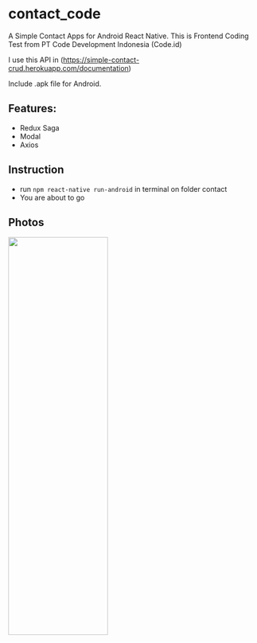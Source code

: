 # contact_code

A Simple Contact Apps for Android React Native.
This is Frontend Coding Test from PT Code Development Indonesia (Code.id)

I use this API in (https://simple-contact-crud.herokuapp.com/documentation)

Include .apk file for Android.

## Features:

  * Redux Saga
  * Modal
  * Axios

## Instruction

  * run ```npm react-native run-android``` in terminal on folder contact
  * You are about to go

## Photos

<img src="https://1.bp.blogspot.com/-Kq_CBWeh1nc/YEmVDUujncI/AAAAAAAABis/G5B3pLPgqAEy2bBFjeiVhGupa-z78UN7wCLcBGAsYHQ/s2048/contact_one.jpg" width="200" height="800">
